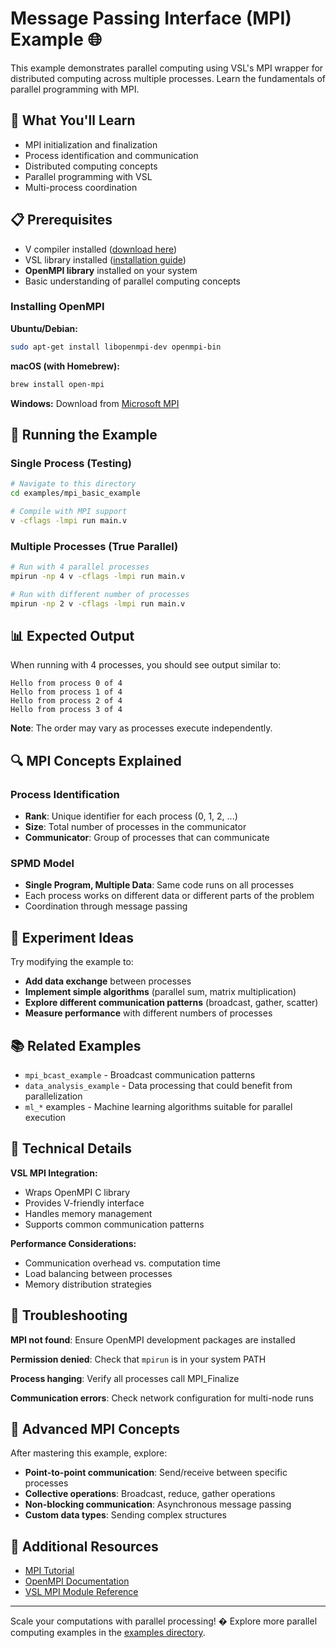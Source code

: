 # Message Passing Interface (MPI) Example 🌐

This example demonstrates parallel computing using VSL's MPI wrapper for distributed computing across multiple processes. Learn the fundamentals of parallel programming with MPI.

## 🎯 What You'll Learn

- MPI initialization and finalization
- Process identification and communication
- Distributed computing concepts
- Parallel programming with VSL
- Multi-process coordination

## 📋 Prerequisites

- V compiler installed ([download here](https://vlang.io))
- VSL library installed ([installation guide](https://github.com/vlang/vsl#-installation--quick-start))
- **OpenMPI library** installed on your system
- Basic understanding of parallel computing concepts

### Installing OpenMPI

**Ubuntu/Debian:**
```sh
sudo apt-get install libopenmpi-dev openmpi-bin
```

**macOS (with Homebrew):**
```sh
brew install open-mpi
```

**Windows:**
Download from [Microsoft MPI](https://docs.microsoft.com/en-us/message-passing-interface/microsoft-mpi)

## 🚀 Running the Example

### Single Process (Testing)

```sh
# Navigate to this directory
cd examples/mpi_basic_example

# Compile with MPI support
v -cflags -lmpi run main.v
```

### Multiple Processes (True Parallel)

```sh
# Run with 4 parallel processes
mpirun -np 4 v -cflags -lmpi run main.v

# Run with different number of processes
mpirun -np 2 v -cflags -lmpi run main.v
```

## 📊 Expected Output

When running with 4 processes, you should see output similar to:

```text
Hello from process 0 of 4
Hello from process 1 of 4
Hello from process 2 of 4
Hello from process 3 of 4
```

**Note**: The order may vary as processes execute independently.

## 🔍 MPI Concepts Explained

### Process Identification
- **Rank**: Unique identifier for each process (0, 1, 2, ...)
- **Size**: Total number of processes in the communicator
- **Communicator**: Group of processes that can communicate

### SPMD Model
- **Single Program, Multiple Data**: Same code runs on all processes
- Each process works on different data or different parts of the problem
- Coordination through message passing

## 🎨 Experiment Ideas

Try modifying the example to:

- **Add data exchange** between processes
- **Implement simple algorithms** (parallel sum, matrix multiplication)
- **Explore different communication patterns** (broadcast, gather, scatter)
- **Measure performance** with different numbers of processes

## 📚 Related Examples

- `mpi_bcast_example` - Broadcast communication patterns
- `data_analysis_example` - Data processing that could benefit from parallelization
- `ml_*` examples - Machine learning algorithms suitable for parallel execution

## 🔬 Technical Details

**VSL MPI Integration:**
- Wraps OpenMPI C library
- Provides V-friendly interface
- Handles memory management
- Supports common communication patterns

**Performance Considerations:**
- Communication overhead vs. computation time
- Load balancing between processes
- Memory distribution strategies

## 🐛 Troubleshooting

**MPI not found**: Ensure OpenMPI development packages are installed

**Permission denied**: Check that `mpirun` is in your system PATH

**Process hanging**: Verify all processes call MPI_Finalize

**Communication errors**: Check network configuration for multi-node runs

## 🔗 Advanced MPI Concepts

After mastering this example, explore:

- **Point-to-point communication**: Send/receive between specific processes
- **Collective operations**: Broadcast, reduce, gather operations
- **Non-blocking communication**: Asynchronous message passing
- **Custom data types**: Sending complex structures

## 📖 Additional Resources

- [MPI Tutorial](https://mpitutorial.com/)
- [OpenMPI Documentation](https://www.open-mpi.org/doc/)
- [VSL MPI Module Reference](https://vlang.github.io/vsl/mpi/)

---

Scale your computations with parallel processing! � Explore more parallel computing examples in the [examples directory](../).
